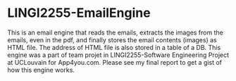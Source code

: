 # LINGI2255-EmailEngine
This is an email engine that reads the emails, extracts the images from the emails, even in the pdf, and finally stores the email contents (images) as HTML file. The address of HTML file is also stored in a table of a DB. This engine was a part of team projet in LINGI2255-Software Engineering Project at UCLouvain for App4you.com. 
Please see my final report to get a gist of how this engine works.
